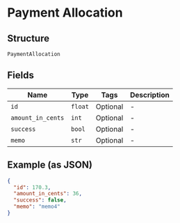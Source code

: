 
# Payment Allocation

## Structure

`PaymentAllocation`

## Fields

| Name | Type | Tags | Description |
|  --- | --- | --- | --- |
| `id` | `float` | Optional | - |
| `amount_in_cents` | `int` | Optional | - |
| `success` | `bool` | Optional | - |
| `memo` | `str` | Optional | - |

## Example (as JSON)

```json
{
  "id": 170.3,
  "amount_in_cents": 36,
  "success": false,
  "memo": "memo4"
}
```

